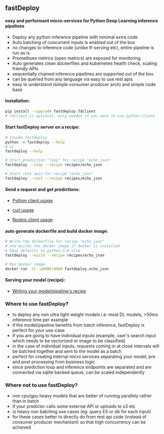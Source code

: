 ## fastDeploy
#### easy and performant micro-services for Python Deep Learning inference pipelines

- Deploy any python inference pipeline with minimal extra code
- Auto batching of concurrent inputs is enabled out of the box
- no changes to inference code (unlike tf-serving etc), entire pipeline is run as is
- Promethues metrics (open metrics) are exposed for monitoring
- Auto generates clean dockerfiles and kubernetes health check, scaling friendly APIs
- sequentially chained inference pipelines are supported out of the box
- can be queried from any language via easy to use rest apis
- easy to understand (simple consumer producer arch) and simple code base


#### Installation:
```bash
pip install --upgrade fastdeploy fdclient
# fdclient is optional, only needed if you want to use python client
```

#### Start fastDeploy server on a recipe:
```bash
# Invoke fastdeploy 
python -m fastdeploy --help
# or
fastdeploy --help

# Start prediction "loop" for recipe "echo_json"
fastdeploy --loop --recipe recipes/echo_json

# Start rest apis for recipe "echo_json"
fastdeploy --rest --recipe recipes/echo_json
```

#### Send a request and get predictions:

- [Python client usage](https://github.com/notAI-tech/fastDeploy/blob/master/clients/python/README.md)

- [curl usage]()

- [Nodejs client usage]()

#### auto generate dockerfile and build docker image:
```bash
# Write the dockerfile for recipe "echo_json"
# and builds the docker image if docker is installed
# base defaults to python:3.8-slim
fastdeploy --build --recipe recipes/echo_json

# Run docker image
docker run -it -p8080:8080 fastdeploy_echo_json
```

#### Serving your model (recipe):

- [Writing your model/pipeline's recipe](https://github.com/notAI-tech/fastDeploy/blob/master/recipe.md)


### Where to use fastDeploy?

- to deploy any non ultra light weight models i.e: most DL models, >50ms inference time per example
- if the model/pipeline benefits from batch inference, fastDeploy is perfect for your use-case
- if you are going to have individual inputs (example, user's search input which needs to be vectorized or image to be classified)
- in the case of individual inputs, requests coming in at close intervals will be batched together and sent to the model as a batch
- perfect for creating internal micro services separating your model, pre and post processing from business logic
- since prediction loop and inference endpoints are separated and are connected via sqlite backed queue, can be scaled independently


### Where not to use fastDeploy?
- non cpu/gpu heavy models that are better of running parallely rather than in batch
- if your predictor calls some external API or uploads to s3 etc
- io heavy non batching use cases (eg: query ES or db for each input)
- for these cases better to directly do from rest api code (instead of consumer producer mechanism) so that high concurrency can be achieved
